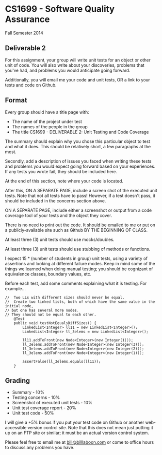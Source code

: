 # CS1699 - Software Quality Assurance
Fall Semester 2014

## Deliverable 2

For this assignment, your group will write unit tests for an object or other unit of code.  You will also write about your discoveries, problems that you've had, and problems you would anticipate going forward.

Additionally, you will email me your code and unit tests, OR a link to your tests and code on Github.

## Format
Every group should have a title page with:
* The name of the project under test
* The names of the people in the group
* The title CS1699 - DELIVERABLE 2: Unit Testing and Code Coverage

The summary should explain why you chose this particular object to test and what it does. This should be relatively short, a few paragraphs at the most.

Secondly, add a description of issues you faced when writing these tests and problems you would expect going forward based on your experiences.  If any tests you wrote fail, they should be included here.

At the end of this section, note where your code is located.

After this, ON A SEPARATE PAGE, include a screen shot of the executed unit tests.  Note that not all tests have to pass!  However, if a test doesn't pass, it should be included in the concerns section above.

ON A SEPARATE PAGE, include either a screenshot or output from a code coverage tool of your tests and the object they cover.

There is no need to print out the code.  It should be emailed to me or put on a publicly-available site such as Github BY THE BEGINNING OF CLASS.

At least three (3) unit tests should use mocks/doubles.

At least three (3) unit tests should use stubbing of methods or functions.

I expect 15 * (number of students in group) unit tests, using a variety of assertions and looking at different failure modes.  Keep in mind some of the things we learned when doing manual testing; you should be cognizant of equivalence classes, boundary values, etc.

Before each test, add some comments explaining what it is testing.  For example...

	//  Two LLs with different sizes should never be equal.
	//  Create two linked lists, both of which have the same value in the initial node,
	// but one has several more nodes. 
	// They should not be equal to each other.
		@Test
		public void testNotEqualsDiffSizes() {
			LinkedList<Integer> ll11 = new LinkedList<Integer>();
			LinkedList<Integer> ll_3elems = new LinkedList<Integer>();

			ll11.addToFront(new Node<Integer>(new Integer(1)));
			ll_3elems.addToFront(new Node<Integer>(new Integer(3)));
			ll_3elems.addToFront(new Node<Integer>(new Integer(2)));
			ll_3elems.addToFront(new Node<Integer>(new Integer(1)));

			assertFalse(ll_3elems.equals(ll11));
		}

## Grading
* Summary - 10%
* Testing concerns - 10% 
* Screenshot of executed unit tests - 10%
* Unit test coverage report - 20%
* Unit test code - 50%

I will give a +5% bonus if you put your test code on Github or another web-accessible version control site.  Note that this does not mean just putting it up on an FTP site or similar; it must be an actual version control system.

Please feel free to email me at bill@billlaboon.com or come to office hours to discuss any problems you have. 
 
